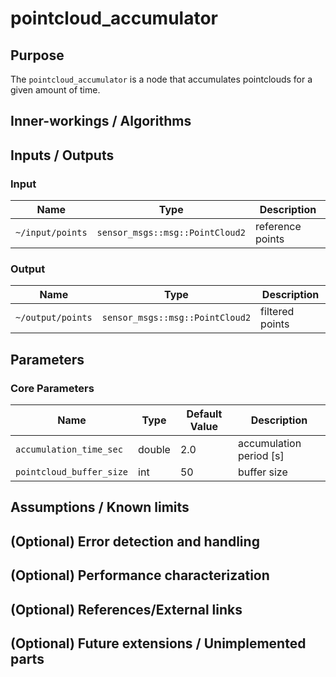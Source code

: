 # pointcloud_accumulator

## Purpose

The `pointcloud_accumulator` is a node that accumulates pointclouds for a given amount of time.

## Inner-workings / Algorithms

## Inputs / Outputs

### Input

| Name             | Type                            | Description      |
| ---------------- | ------------------------------- | ---------------- |
| `~/input/points` | `sensor_msgs::msg::PointCloud2` | reference points |

### Output

| Name              | Type                            | Description     |
| ----------------- | ------------------------------- | --------------- |
| `~/output/points` | `sensor_msgs::msg::PointCloud2` | filtered points |

## Parameters

### Core Parameters

| Name                     | Type   | Default Value | Description             |
| ------------------------ | ------ | ------------- | ----------------------- |
| `accumulation_time_sec`  | double | 2.0           | accumulation period [s] |
| `pointcloud_buffer_size` | int    | 50            | buffer size             |

## Assumptions / Known limits

## (Optional) Error detection and handling

## (Optional) Performance characterization

## (Optional) References/External links

## (Optional) Future extensions / Unimplemented parts

